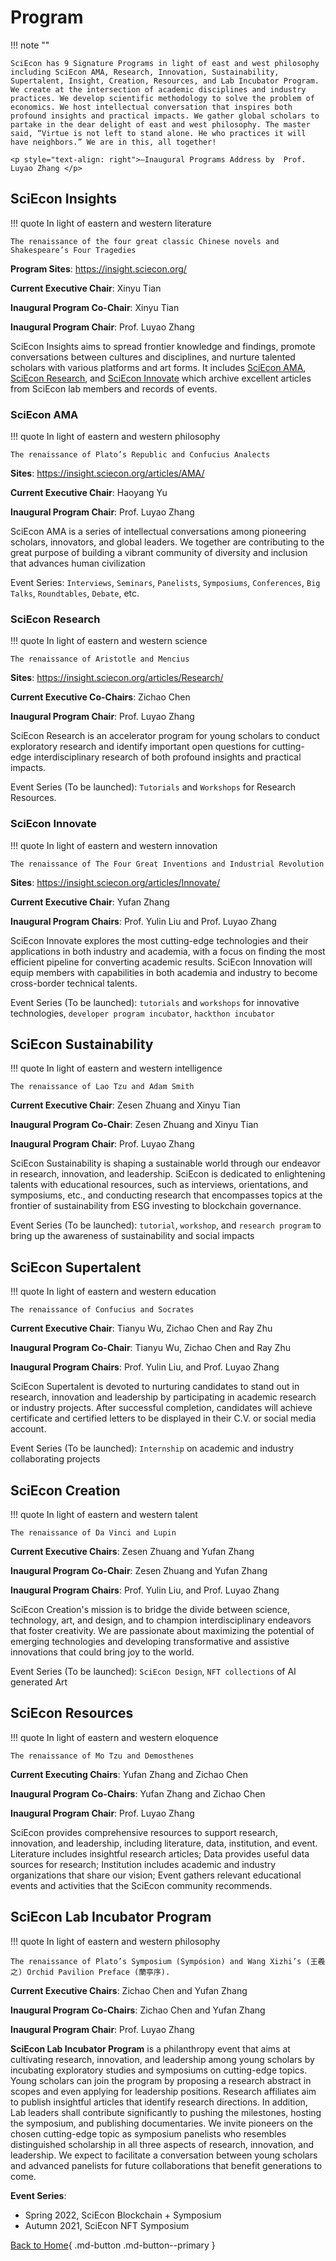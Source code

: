 # Program

!!! note ""

    SciEcon has 9 Signature Programs in light of east and west philosophy including SciEcon AMA, Research, Innovation, Sustainability, Supertalent, Insight, Creation, Resources, and Lab Incubator Program. We create at the intersection of academic disciplines and industry practices. We develop scientific methodology to solve the problem of economics. We host intellectual conversation that inspires both profound insights and practical impacts. We gather global scholars to partake in the dear delight of east and west philosophy. The master said, “Virtue is not left to stand alone. He who practices it will have neighbors.” We are in this, all together!

    <p style="text-align: right">―Inaugural Programs Address by  Prof. Luyao Zhang </p>

## SciEcon Insights

!!! quote
    In light of eastern and western literature

    The renaissance of the four great classic Chinese novels and Shakespeare’s Four Tragedies


**Program Sites**: <https://insight.sciecon.org/>

**Current Executive Chair**: Xinyu Tian

**Inaugural Program Co-Chair**: Xinyu Tian

**Inaugural Program Chair**: Prof. Luyao Zhang

SciEcon Insights aims to spread frontier knowledge and findings, promote conversations between cultures and disciplines, and nurture talented scholars with various platforms and art forms. It includes [SciEcon AMA](https://medium.com/sciecon-ama), [SciEcon Research](https://medium.com/sciecon-research), and [SciEcon Innovate](https://medium.com/sciecon-innovate) which archive excellent articles from SciEcon lab members and records of events. 

### SciEcon AMA

!!! quote
    In light of eastern and western philosophy

    The renaissance of Plato’s Republic and Confucius Analects


**Sites**: <https://insight.sciecon.org/articles/AMA/>

**Current Executive Chair**: Haoyang Yu

**Inaugural Program Chair**: Prof. Luyao Zhang

SciEcon AMA is a series of intellectual conversations among pioneering scholars, innovators, and global leaders. We together are contributing to the great purpose of building a vibrant community of diversity and inclusion that advances human civilization

Event Series: `Interviews`, `Seminars`, `Panelists`, `Symposiums`, `Conferences`, `Big Talks`, `Roundtables`, `Debate`, etc. 

### SciEcon Research 

!!! quote
    In light of eastern and western science

    The renaissance of Aristotle and Mencius


**Sites**: <https://insight.sciecon.org/articles/Research/>

**Current Executive Co-Chairs**: Zichao Chen

**Inaugural Program Chair**: Prof. Luyao Zhang

SciEcon Research is an accelerator program for young scholars to conduct exploratory research and identify important open questions for cutting-edge interdisciplinary research of both profound insights and practical impacts. 

Event Series (To be launched): `Tutorials` and `Workshops` for Research Resources.

### SciEcon Innovate

!!! quote
    In light of eastern and western innovation
    
    The renaissance of The Four Great Inventions and Industrial Revolution


**Sites**: <https://insight.sciecon.org/articles/Innovate/>

**Current Executive Chair**: Yufan Zhang

**Inaugural Program Chairs**: Prof. Yulin Liu and Prof. Luyao Zhang

SciEcon Innovate explores the most cutting-edge technologies and their applications in both industry and academia, with a focus on finding the most efficient pipeline for converting academic results. SciEcon Innovation will equip members with capabilities in both academia and industry to become cross-border technical talents.

Event Series (To be launched): `tutorials` and `workshops` for innovative technologies, `developer program incubator`, `hackthon incubator`

## SciEcon Sustainability 

!!! quote
    In light of eastern and western intelligence

    The renaissance of Lao Tzu and Adam Smith


**Current Executive Chair**: Zesen Zhuang and Xinyu Tian

**Inaugural Program Co-Chair**: Zesen Zhuang and Xinyu Tian

**Inaugural Program Chair**: Prof. Luyao Zhang

SciEcon Sustainability is shaping a sustainable world through our endeavor in research, innovation, and leadership. SciEcon is dedicated to enlightening talents with educational resources, such as interviews, orientations, and symposiums, etc., and conducting research that encompasses topics at the frontier of sustainability from ESG investing to blockchain governance. 

Event Series (To be launched): `tutorial`, `workshop`, and `research program` to bring up the awareness of sustainability and social impacts

## SciEcon Supertalent

!!! quote
    In light of eastern and western education

    The renaissance of Confucius and Socrates


**Current Executive Chair**: Tianyu Wu, Zichao Chen and Ray Zhu

**Inaugural Program Co-Chair**: Tianyu Wu, Zichao Chen and Ray Zhu

**Inaugural Program Chairs**: Prof. Yulin Liu, and Prof. Luyao Zhang

SciEcon Supertalent is devoted to nurturing candidates to stand out in research, innovation and leadership by participating in academic research or industry projects. After successful completion, candidates will achieve certificate and certified letters to be displayed in their C.V. or social media account.

Event Series (To be launched): `Internship` on academic and industry collaborating projects 

## SciEcon Creation

!!! quote
    In light of eastern and western talent

    The renaissance of Da Vinci and Lupin


**Current Executive Chairs**: Zesen Zhuang and Yufan Zhang

**Inaugural Program Co-Chair**: Zesen Zhuang and Yufan Zhang

**Inaugural Program Chairs**: Prof. Yulin Liu, and Prof. Luyao Zhang

SciEcon Creation's mission is to bridge the divide between science, technology, art, and design, and to champion interdisciplinary endeavors that foster creativity. We are passionate about maximizing the potential of emerging technologies and developing transformative and assistive innovations that could bring joy to the world.

Event Series (To be launched): `SciEcon Design`,  `NFT collections` of AI generated Art

## SciEcon Resources

!!! quote
    In light of eastern and western eloquence
    
    The renaissance of Mo Tzu and Demosthenes


**Current Executing Chairs**: Yufan Zhang and Zichao Chen

**Inaugural Program Co-Chairs**: Yufan Zhang and Zichao Chen

**Inaugural Program Chair**: Prof. Luyao Zhang

SciEcon provides comprehensive resources to support research, innovation, and leadership, including literature, data, institution, and event. Literature includes insightful research articles; Data provides useful data sources for research; Institution includes academic and industry organizations that share our vision; Event gathers relevant educational events and activities that the SciEcon community recommends.

## SciEcon Lab Incubator Program

!!! quote
    In light of eastern and western philosophy
    
    The renaissance of Plato’s Symposium (Sympósion) and Wang Xizhi’s (王羲之) Orchid Pavilion Preface (蘭亭序).

**Current Executive Chairs**: Zichao Chen and Yufan Zhang

**Inaugural Program Co-Chairs**: Zichao Chen and Yufan Zhang

**Inaugural Program Chair**: Prof. Luyao Zhang

**SciEcon Lab Incubator Program** is a philanthropy event that aims at cultivating research, innovation, and leadership among young scholars by incubating exploratory studies and symposiums on cutting-edge topics. Young scholars can join the program by proposing a research abstract in scopes and even applying for leadership positions. Research affiliates aim to publish insightful articles that identify research directions. In addition, Lab leaders shall contribute significantly to pushing the milestones, hosting the symposium, and publishing documentaries. We invite pioneers on the chosen cutting-edge topic as symposium panelists who resembles distinguished scholarship in all three aspects of research, innovation, and leadership. We expect to facilitate a conversation between young scholars and advanced panelists for future collaborations that benefit generations to come.

**Event Series**:

- Spring 2022, SciEcon Blockchain + Symposium
- Autumn 2021, SciEcon NFT Symposium

<!-- ## SciEcon Incubation/Genome -->

[Back to Home](./index.md){ .md-button .md-button--primary }
